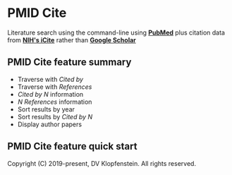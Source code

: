 # PMID Cite
Literature search using the command-line
using [**PubMed**](https://pubmed.ncbi.nlm.nih.gov) plus
citation data from [**NIH's iCite**](https://icite.od.nih.gov) 
rather than [**Google Scholar**](https://twitter.com/CT_Bergstrom/status/1170465764832231427)

## PMID Cite feature summary
  * Traverse with *Cited by*
  * Traverse with *References*
  * *Cited by N* information
  * *N References* information
  * Sort results by year
  * Sort results by *Cited by N*
  * Display author papers

## PMID Cite feature quick start


Copyright (C) 2019-present, DV Klopfenstein. All rights reserved.
